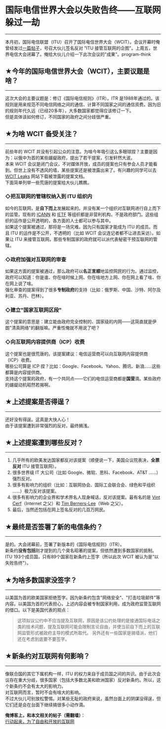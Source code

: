 # 国际电信世界大会以失败告终——互联网躲过一劫 

-----

 本月初，国际电信联盟（ITU）召开了国际电信世界大会（WCIT）。会议开幕时俺曾经发过[一篇帖子](http://program-think.blogspot.com/2012/12/take-action-for-free-and-open-web.html)，号召大伙儿签名反对 "ITU 接管互联网的企图"。上周五，世界电信大会闭幕了。俺给大伙儿介绍一下此次会议的"成果"。program-think  
   
 ## ★今年的国际电信世界大会（WCIT），主要议题是啥？
--------------------------

  
 这次大会的主要议题是：修订《国际电信规则》（ITR）。ITR 是1988年通过的。该规则是用来规范不同电信网络之间的通信、计算不同国家之间的通信资费。因为旧的规则年代久远（已经20多年），大多数国家都觉得应该修订一下。  
 但是具体该如何修订，不同国家的政府之间分歧很严重。  
   
 ## ★为啥 WCIT 备受关注？
--------------

  
 前些年的 WCIT 并没有引起公众的注意。为啥今年吸引这么多眼球捏？主要是因为：以俄中为首的某些龌龊政府，提出了若干提案，引发轩然大波。  
 本来 WCIT 会议是闭门会议，不对媒体开放，成员的提案也只有参会人员才能看到。但世上没有不透风的墙，某些提案还是被泄露出来了。有兴趣的同学可以去 [WCIT Leaks](http://wcitleaks.org/) 网站下载被泄露的提案文档。  
 下面简单列举一些荒唐的提案给大伙儿瞧瞧。  
   
 ### ◇把互联网的管辖权纳入到 ITU 组织内

  
 如今的互联网，是**自下而上**发展起来的。并没有某一个组织对互联网进行自上而下的监管。现有的 [ICANN](http://en.wikipedia.org/wiki/ICANN) 和 [IETF](http://en.wikipedia.org/wiki/IETF) 等组织都是非营利机构，不是政府部门。这些组织的运作是公开透明的，各方面的人士都可以参与其中。  
 如果这个提案被通过，那将是一场灾难。因为只有国家才能成为 ITU 的成员。而且 ITU 的运作是不公开，不透明的（比如 WCIT 会议连记者都不让进去采访）。如果让 ITU 来接管互联网，那些专制国家的政府就可以派代表秘密干预互联网的管辖。  
   
 ### ◇政府加强对互联网的审查

  
 如果这方面的提案被通过，那么政府可以**名正言顺**地监控网民的行为。通过监控，政府可以知道：你是谁、你在啥时候上网、你在啥地方上网、你在网上看了啥、你在网上说了啥。  
 强化审查的提案得到了很多**专制政府**的支持（比如：俄罗斯、中国、沙特、阿尔及利亚、苏丹、巴林）。  
   
 ### ◇建立"国家互联网区段"

  
 这个提案的意思是：建立能由政府完全控制的、国家级的内网——这简直就是伊朗"清真网络"的翻版嘛。严重性俺就不用说了吧？  
   
 ### ◇向互联网内容提供商（ICP）收费

  
 这个提案也是很荒唐的。该提案建议：电信运营商可以向互联网内容提供商（ICP）收费。  
 哪些公司算是 ICP 捏？比如：Google、Facebook、Yahoo、腾讯、新浪......这些都算是内容提供商。  
 支持这个提案的政府，有一个共同点——它们的电信运营商都是**国营**滴。某些政府的龌龊动机昭然若揭啊。  
   
 ## ★上述提案是否得逞？
----------

  
 还好没有得逞。这真是大快人心！  
 由于该提案遭到非常强烈的反对，最终搁浅。  
   
 ## ★上述提案遭到哪些反对？
------------

  
 1. 几乎所有的欧美发达国家都反对该提案（顺便说一下，美国众议院表决，**全票反对** ITU 接管互联网）。  
 2. 很多世界级 IT 大公司（比如 Google、微软、思科、Facebook、AT&T ......）强烈反对。  
 3. 很多有影响力的组织（比如：互联网协会、国际工会联合会、绿色和平组织 ......）极力反对该提案。  
 4. 很多有影响力的企业界和学术界名人现身喊话，反对该提案。最有名的是 [Vint Cerf](http://en.wikipedia.org/wiki/Vint_Cerf)（Internet 之父）和 [Tim Berners-Lee](http://en.wikipedia.org/wiki/Tim_Berners-Lee)（Web 之父）。  
 5. 最后，当然还包括在网上签名反对的几百万网民。  
   
 ## ★最终是否签署了新的电信条约？
---------------

  
 是的。大会闭幕前，签署了新版本的《国际电信规则》（ITR）。  
 新条约**没有包括**刚才提到的几个臭名昭著的提案，但依然遭到多数国家的抵制。ITU 193个成员国，只有89个国家在新条约上签字（所以此次 WCIT 被认为是"以失败告终"）。  
   
 ## ★为啥多数国家没签字？
-----------

  
 以美国为首的欧美国家拒绝签字。因为新条约包含"网络安全"、"打击垃圾邮件"等内容。以美国为首的代表担心，上述内容会被专制国家利用，成为政府监管互联网的借口。以下是美国代表的观点：  
 
> 这项拟议公约中不应当提及互联网，原因是该公约处理的是接通国际电话之类的技术问题，提及互联网可能会限制言论自由，并使当前自下而上的互联网监管形式被政府主导的模式所取代。 另外还有一些国家是骑墙派，他们还在考虑到底要不要签字。  
   
 ## ★新条约对互联网有何影响？
-------------

  
 像联合国的其它下属机构一样，ITU 的权力来自于成员国之间的共识。由于此次会议存在重大分歧，很多国家（包括大多数北美和欧洲国家）反对新条约。所以，这个新条约不会有太大的影响力。  
 对互联网而言，暂时不会有啥大的影响。  
 不过大伙儿可别放松警惕。对某些无耻的政府来说，虽然台面上的阴谋没得逞，但它们还是会在台面下继续搞很多小动作滴。  
   
 **俺博客上，和本文相关的帖子（需翻墙）**：  
 [行动起来，为了自由和开放的互联网](http://program-think.blogspot.com/2012/12/take-action-for-free-and-open-web.html) 